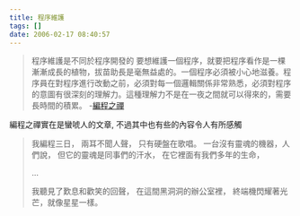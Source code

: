 ```yaml
---
title: 程序維護
tags: []
date: 2006-02-17 08:40:57
---
```


> 程序維護是不同於程序開發的
> 要想維護一個程序，就要把程序看作是一棵漸漸成長的植物，拔苗助長是毫無益處的。一個程序必須被小心地滋養。程序員在對程序進行改動之前，必須對每一個邏輯關係非常熟悉，必須對程序的意圖有很深刻的理解力。這種理解力不是在一夜之間就可以得來的，需要長時間的積累。
> -[編程之禪](http://wiki.woodpecker.org.cn/moin/ZenOfProgramming)

編程之禪實在是蠻唬人的文章, 不過其中也有些的內容令人有所感觸

> 我編程三日，
> 兩耳不聞人聲，
> 只有硬盤在歌唱。
> 一台沒有靈魂的機器，人們說，
> 但它的靈魂是同事們的汗水，
> 在它裡面有我們多年的生命， 
> 
> ...
> 
> 我聽見了歎息和歡笑的回聲，
> 在這間黑洞洞的辦公室裡，
> 終端機閃耀著光芒，就像星星一樣。